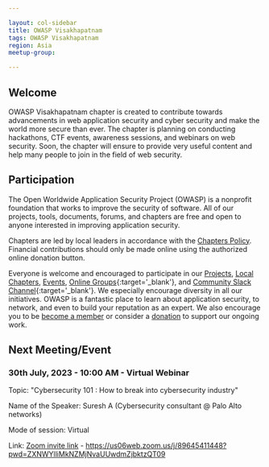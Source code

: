 ```yaml
---

layout: col-sidebar
title: OWASP Visakhapatnam
tags: OWASP Visakhapatnam
region: Asia
meetup-group:

---
```


## Welcome
OWASP Visakhapatnam chapter is created to contribute towards advancements in web application security and cyber security and make the world more secure than ever. The chapter is planning on conducting hackathons, CTF events, awareness sessions, and webinars on web security. Soon, the chapter will ensure to provide very useful content and help many people to join in the field of web security.

## Participation
The Open Worldwide Application Security Project (OWASP) is a nonprofit foundation that works to improve the security of software. All of our projects, tools, documents, forums, and chapters are free and open to anyone interested in improving application security. 

Chapters are led by local leaders in accordance with the [Chapters Policy](/www-policy/operational/chapters). Financial contributions should only be made online using the authorized online donation button. 

Everyone is welcome and encouraged to participate in our [Projects](/projects/), [Local Chapters](/chapters/), [Events](/events/), [Online Groups](https://groups.google.com/a/owasp.com/){:target='_blank'}, and [Community Slack Channel](https://owasp.slack.com/){:target='_blank'}. We especially encourage diversity in all our initiatives. OWASP is a fantastic place to learn about application security, to network, and even to build your reputation as an expert. We also encourage you to be [become a member](/membership/) or consider a [donation](/donate/) to support our ongoing work.

## Next Meeting/Event
### 30th July, 2023 - 10:00 AM - Virtual Webinar
Topic: "Cybersecurity 101 : How to break into cybersecurity industry"

Name of the Speaker: Suresh A (Cybersecurity consultant @ Palo Alto networks)

Mode of session: Virtual

Link: [Zoom invite link](https://us06web.zoom.us/j/89645411448?pwd=ZXNWYlliMkNZMjNvaUUwdmZjbktzQT09) - https://us06web.zoom.us/j/89645411448?pwd=ZXNWYlliMkNZMjNvaUUwdmZjbktzQT09
